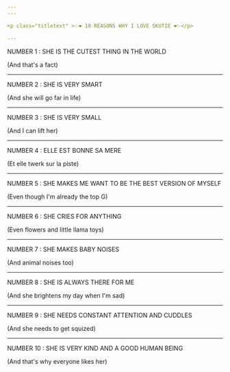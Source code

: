 ```yaml
---
---

<p class="titletext" >✨❤️ 10 REASONS WHY I LOVE SKUTIE ❤️✨</p>

---
```


<p class="titletext" >NUMBER 1 : SHE IS THE CUTEST THING IN THE WORLD</p>
<p class="titletext" >(And that's a fact)</p>


<div class="demo">
  <div class="perspective-container">
    <div class="card" id = "bebzou"></div>
  </div>
</div>

---

<p class="titletext" >NUMBER 2 : SHE IS VERY SMART</p>
<p class="titletext" >(And she will go far in life)</p>


<div class="demo">
  <div class="perspective-container">
    <div class="card" id = "bebzou2"></div>
  </div>
</div>

---

<p class="titletext" >NUMBER 3 : SHE IS VERY SMALL</p>
<p class="titletext" >(And I can lift her)</p>


<div class="demo">
  <div class="perspective-container">
    <div class="card" id = "bebzou3"></div>
  </div>
</div>

---

<p class="titletext" >NUMBER 4 : ELLE EST BONNE SA MERE</p>
<p class="titletext" >(Et elle twerk sur la piste)</p>


<div class="demo">
  <div class="perspective-container">
    <div class="card" id = "bebzou3"></div>
  </div>
</div>

---

<p class="titletext" >NUMBER 5 : SHE MAKES ME WANT TO BE THE BEST VERSION OF MYSELF</p>
<p class="titletext" >(Even though I'm already the top G)</p>


<div class="demo">
  <div class="perspective-container">
    <div class="card" id = "bebzou3"></div>
  </div>
</div>

---

<p class="titletext" >NUMBER 6 : SHE CRIES FOR ANYTHING</p>
<p class="titletext" >(Even flowers and little llama toys)</p>


<div class="demo">
  <div class="perspective-container">
    <div class="card" id = "bebzou3"></div>
  </div>
</div>

---

<p class="titletext" >NUMBER 7 : SHE MAKES BABY NOISES</p>
<p class="titletext" >(And animal noises too)</p>


<div class="demo">
  <div class="perspective-container">
    <div class="card" id = "bebzou3"></div>
  </div>
</div>

---

<p class="titletext" >NUMBER 8 : SHE IS ALWAYS THERE FOR ME</p>
<p class="titletext" >(And she brightens my day when I'm sad)</p>


<div class="demo">
  <div class="perspective-container">
    <div class="card" id = "bebzou3"></div>
  </div>
</div>

---

<p class="titletext" >NUMBER 9 : SHE NEEDS CONSTANT ATTENTION AND CUDDLES</p>
<p class="titletext" >(And she needs to get squized)</p>


<div class="demo">
  <div class="perspective-container">
    <div class="card" id = "bebzou3"></div>
  </div>
</div>

---

<p class="titletext" >NUMBER 10 : SHE IS VERY KIND AND A GOOD HUMAN BEING</p>
<p class="titletext" >(And that's why everyone likes her)</p>


<div class="demo">
  <div class="perspective-container">
    <div class="card" id = "bebzouu"></div>
  </div>
</div>

 <script type="text/javascript">

      const objectList = document.querySelectorAll('.card');
      objectList.forEach((object) => {
      object.onmousemove = handleMouseMove; })
   
      const pictureElement = document.getElementById('bebzou');
      pictureElement.onmousemove = handleMouseMove;
      
     
      function handleMouseMove(event) {
  const height = window.innerHeight;
  const width = window.innerWidth;

  console.log(height);
  console.log(width);
        
  // Creates angles of (-20, -20) (left, bottom) and (20, 20) (right, top)
  const yAxisDegree = event.pageX / width * 40 - 20;
  const xAxisDegree = event.offsetY / height * -1 * 40 + 20;

  console.log(event.pageX);
  console.log(event.pageY);
        
  event.target.style.transform = `rotateY(${yAxisDegree}deg) rotateX(${xAxisDegree}deg)`;
  // Set the sheen position
  setSheenPosition(event.pageX / width, event.pageY / width);
}

      function setSheenPosition(xRatio, yRatio) {
  // This creates a "distance" up to 400px each direction to offset the sheen
  const xOffset = 1 - (xRatio - 0.5) * 800;
  const yOffset = 1 - (yRatio - 0.5) * 800;
  event.target.style.setProperty('--sheenX', `${xOffset}px`)
  event.target.style.setProperty('--sheenY', `${yOffset}px`)
}

    </script>
